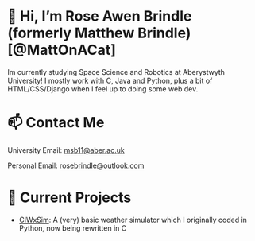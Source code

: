 # 👋 Hi, I’m Rose Awen Brindle (formerly Matthew Brindle) [@MattOnACat]

Im currently studying Space Science and Robotics at Aberystwyth University! I mostly work with C, Java and Python, plus a bit of HTML/CSS/Django when I feel up to doing some web dev.

# 📫 Contact Me

University Email: msb11@aber.ac.uk

Personal Email: rosebrindle@outlook.com

# 🚧 Current Projects

- [ClWxSim](https://github.com/MattOnACat/C_ClWxSim): A (very) basic weather simulator which I originally coded in Python, now being rewritten in C

<!---
MattOnACat/MattOnACat is a ✨ special ✨ repository because its `README.md` (this file) appears on your GitHub profile.
You can click the Preview link to take a look at your changes.
--->
